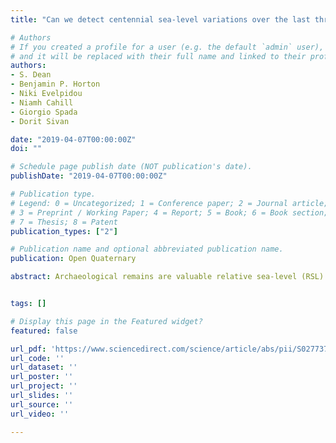 ```yaml
---
title: "Can we detect centennial sea-level variations over the last three thousand years in Israeli archaeological records?"

# Authors
# If you created a profile for a user (e.g. the default `admin` user), write the username (folder name) here 
# and it will be replaced with their full name and linked to their profile.
authors:
- S. Dean
- Benjamin P. Horton
- Niki Evelpidou
- Niamh Cahill
- Giorgio Spada
- Dorit Sivan

date: "2019-04-07T00:00:00Z"
doi: ""

# Schedule page publish date (NOT publication's date).
publishDate: "2019-04-07T00:00:00Z"

# Publication type.
# Legend: 0 = Uncategorized; 1 = Conference paper; 2 = Journal article;
# 3 = Preprint / Working Paper; 4 = Report; 5 = Book; 6 = Book section;
# 7 = Thesis; 8 = Patent
publication_types: ["2"]

# Publication name and optional abbreviated publication name.
publication: Open Quaternary

abstract: Archaeological remains are valuable relative sea-level (RSL) indicators in Israel, a tectonically stable coast with minor isostatic inputs. Previous research has used archaeological indicators to argue for centennial sea-level fluctuations. Here, we place archaeological indicators in a quality-controlled dataset where all indicators have consistently calculated vertical and chronological uncertainties, and we subject the data to statistical analysis. We combine the archaeological data with bio-construction data from Dendropoma petraeum colonial vermetids. The final dataset consists of 99 relative sea-level index points and 12 limiting points from the last 4000 a. The temporal distribution of the index points is uneven; Israel has only four index points before 2000 a BP. We apply an Errors-In-Variables Integrated Gaussian Process (EIV IGP) to the index points to model the evolution of RSL. Results show RSL in Israel rose from -0.8 &pm; 0.5 m at ∼2750 a BP (Iron Age) to 0.0 &pm; 0.1 m by ∼1850 a BP (Roman period) at 0.8 mm/a, and continued rising to 0.1 &pm; 0.1 m until ∼1600 a BP (Byzantine Period). RSL then fell to -0.3 &pm; 0.1 m by 0.5 mm/a until ∼650 a BP (Late Arab period), before returning to present levels at a rate of 0.4 mm/a. The re-assessed Israeli record supports centennial-scale RSL fluctuations during the last 3000 a BP, although the magnitude of the RSL fall during the last 2000 a BP is 50% less. The new Israel RSL record demonstrates correspondence with regional climate proxies. This quality-controlled Israeli RSL dataset can serve as a reference for comparisons with other sea-level records from the Eastern Mediterranean.


tags: []

# Display this page in the Featured widget?
featured: false

url_pdf: 'https://www.sciencedirect.com/science/article/abs/pii/S0277379117310831?via%3Dihub'
url_code: ''
url_dataset: ''
url_poster: ''
url_project: ''
url_slides: ''
url_source: ''
url_video: ''

---
```

